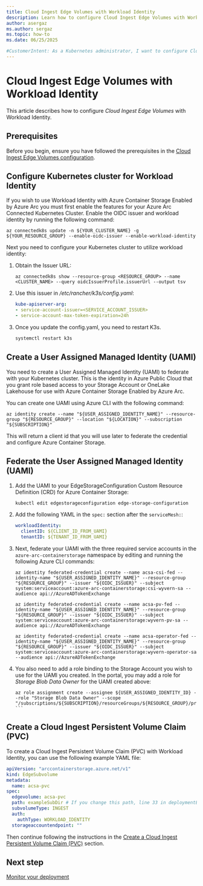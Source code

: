```yaml
---
title: Cloud Ingest Edge Volumes with Workload Identity  
description: Learn how to configure Cloud Ingest Edge Volumes with Workload Identity.
author: asergaz
ms.author: sergaz
ms.topic: how-to
ms.date: 06/25/2025

#CustomerIntent: As a Kubernetes administrator, I want to configure Cloud Ingest Edge Volumes with Workload Identity.
---
```


# Cloud Ingest Edge Volumes with Workload Identity

This article describes how to configure *Cloud Ingest Edge Volumes* with Workload Identity.

## Prerequisites

Before you begin, ensure you have followed the prerequisites in the [Cloud Ingest Edge Volumes configuration](cloud-ingest-edge-volume-configuration.md).

## Configure Kubernetes cluster for Workload Identity

If you wish to use Workload Identity with Azure Container Storage Enabled by Azure Arc you must first enable the features for your Azure Arc Connected Kubernetes Cluster. Enable the OIDC issuer and workload identity by running the following command:

```azurecli
az connectedk8s update -n ${YOUR_CLUSTER_NAME} -g ${YOUR_RESOURCE_GROUP} --enable-oidc-issuer --enable-workload-identity
```

Next you need to configure your Kubernetes cluster to utilize workload identity:

1. Obtain the Issuer URL:

    ```azurecli
    az connectedk8s show --resource-group <RESOURCE_GROUP> --name <CLUSTER_NAME> --query oidcIssuerProfile.issuerUrl --output tsv
    ```

1. Use this issuer in */etc/rancher/k3s/config.yaml*:

    ```yaml
    kube-apiserver-arg:
    - service-account-issuer=<SERVICE_ACCOUNT_ISSUER>
    - service-account-max-token-expiration=24h
    ```
    
1. Once you update the config.yaml, you need to restart K3s.

    ```bash
    systemctl restart k3s
    ```

## Create a User Assigned Managed Identity (UAMI)

You need to create a User Assigned Managed Identity (UAMI) to federate with your Kubernetes cluster. This is the identity in Azure Public Cloud that you grant role based access to your Storage Account or OneLake Lakehouse for use with Azure Container Storage Enabled by Azure Arc.

You can create one UAMI using Azure CLI with the following command:

```azurecli
az identity create --name "${USER_ASSIGNED_IDENTITY_NAME}" --resource-group "${RESOURCE_GROUP}" --location "${LOCATION}" --subscription "${SUBSCRIPTION}"
```

This will return a client id that you will use later to federate the credential and configure Azure Container Storage.

## Federate the User Assigned Managed Identity (UAMI)

1. Add the UAMI to your EdgeStorageConfiguration Custom Resource Definition (CRD) for Azure Container Storage:

    ```bash
    kubectl edit edgestorageconfiguration edge-storage-configuration
    ```

1. Add the following YAML in the `spec:` section after the `serviceMesh:`:

    ```yaml
    workloadIdentity:
      clientID: ${CLIENT_ID_FROM_UAMI}
      tenantID: ${TENANT_ID_FROM_UAMI}
    ```

1. Next, federate your UAMI with the three required service accounts in the `azure-arc-containerstorage` namespace by editing and running the following Azure CLI commands:

    ```azurecli
    az identity federated-credential create --name acsa-csi-fed --identity-name "${USER_ASSIGNED_IDENTITY_NAME}" --resource-group "${RESOURCE_GROUP}" --issuer "${OIDC_ISSUER}" --subject system:serviceaccount:azure-arc-containerstorage:csi-wyvern-sa --audience api://AzureADTokenExchange
    ```
    
    ```azurecli
    az identity federated-credential create --name acsa-pv-fed --identity-name "${USER_ASSIGNED_IDENTITY_NAME}" --resource-group "${RESOURCE_GROUP}" --issuer "${OIDC_ISSUER}" --subject system:serviceaccount:azure-arc-containerstorage:wyvern-pv-sa --audience api://AzureADTokenExchange
    ```
    
    ```azurecli
    az identity federated-credential create --name acsa-operator-fed --identity-name "${USER_ASSIGNED_IDENTITY_NAME}" --resource-group "${RESOURCE_GROUP}" --issuer "${OIDC_ISSUER}" --subject system:serviceaccount:azure-arc-containerstorage:wyvern-operator-sa --audience api://AzureADTokenExchange
    ```

1. You also need to add a role binding to the Storage Account you wish to use for the UAMI you created. In the portal, you may add a role for *Storage Blob Data Owner* for the UAMI created above:

    ````azurecli
    az role assignment create --assignee ${USER_ASSIGNED_IDENTITY_ID} --role "Storage Blob Data Owner" --scope "/subscriptions/${SUBSCRIPTION}/resourceGroups/${RESOURCE_GROUP}/providers/Microsoft.Storage/storageAccounts/${STORAGEACCOUNT}"
    ```

## Create a Cloud Ingest Persistent Volume Claim (PVC)

To create a Cloud Ingest Persistent Volume Claim (PVC) with Workload Identity, you can use the following example YAML file:

```yaml
apiVersion: "arccontainerstorage.azure.net/v1"
kind: EdgeSubvolume
metadata:
  name: acsa-pvc
spec:
  edgevolume: acsa-pvc
  path: exampleSubDir # If you change this path, line 33 in deploymentExample.yaml must be updated. Don't use a preceding slash.
  subvolumeType: INGEST
  auth:
    authType: WORKLOAD_IDENTITY
  storageaccountendpoint: ""
```

Then continue following the instructions in the [Create a Cloud Ingest Persistent Volume Claim (PVC)](cloud-ingest-edge-volume-configuration.md#create-a-cloud-ingest-persistent-volume-claim-pvc) section.

## Next step

[Monitor your deployment](monitor-deployment-edge-volumes.md)

